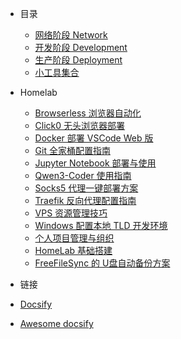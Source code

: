 <!-- markdownlint-disable first-line-h1 -->

- 目录

  - [网络阶段 Network](net/)
  - [开发阶段 Development](dev/)
  - [生产阶段 Deployment](prod/)
  - [小工具集合](zh-cn/tools.md)

- Homelab

  - [Browserless 浏览器自动化](homelab/browser.md)
  - [Click0 无头浏览器部署](homelab/click0.md)
  - [Docker 部署 VSCode Web 版](homelab/docker-vscode-web.md)
  - [Git 全家桶配置指南](homelab/git-all.md)
  - [Jupyter Notebook 部署与使用](homelab/jupyter.md)
  - [Qwen3-Coder 使用指南](homelab/Qwen3-Coder.md)
  - [Socks5 代理一键部署方案](homelab/socks5-all-in-one.md)
  - [Traefik 反向代理配置指南](homelab/traefik-guide.md)
  - [VPS 资源管理技巧](homelab/vps-manager.md)
  - [Windows 配置本地 TLD 开发环境](homelab/windows-tld.md)
  - [个人项目管理与组织](homelab/projects.md)
  - [HomeLab 基础搭建](homelab/homelab.md)
  - [FreeFileSync 的 U盘自动备份方案](homelab/freefilesync.md)

- 链接

- [Docsify](https://docsify.js.org/)
- [Awesome docsify](zh-cn/awesome.md)
